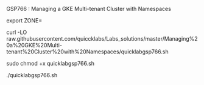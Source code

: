 GSP766 :  Managing a GKE Multi-tenant Cluster with Namespaces 

export ZONE=

curl -LO raw.githubusercontent.com/quiccklabs/Labs_solutions/master/Managing%20a%20GKE%20Multi-tenant%20Cluster%20with%20Namespaces/quicklabgsp766.sh

sudo chmod +x quicklabgsp766.sh

./quicklabgsp766.sh

